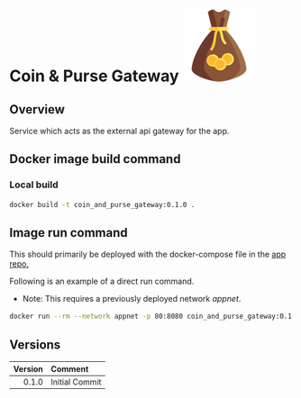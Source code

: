 # Coin & Purse Gateway ![MoneyBag](./img/moneybag.png)

## Overview

Service which acts as the external api gateway for the app.

## Docker image build command

### Local build
```Bash
docker build -t coin_and_purse_gateway:0.1.0 .
```

## Image run command
This should primarily be deployed with the docker-compose file in the
[app repo.](https://github.com/Drewan-Tech/coin_and_purse_app)

Following is an example of a direct run command.
* Note: This requires a previously deployed network _appnet_.
```Bash
docker run --rm --network appnet -p 80:8080 coin_and_purse_gateway:0.1.0
```

## Versions

| Version | Comment|
| ---:|:---|
| 0.1.0 | Initial Commit |
